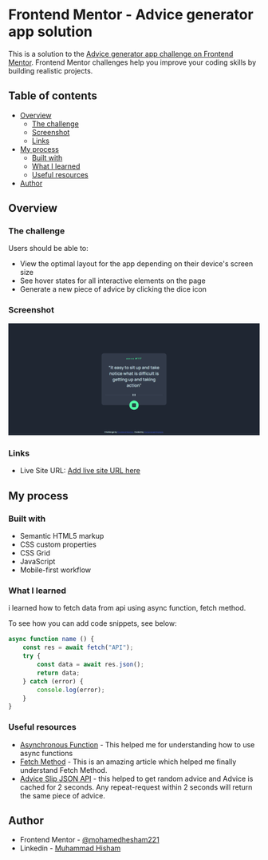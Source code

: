 # Frontend Mentor - Advice generator app solution

This is a solution to the [Advice generator app challenge on Frontend Mentor](https://www.frontendmentor.io/challenges/advice-generator-app-QdUG-13db). Frontend Mentor challenges help you improve your coding skills by building realistic projects.

## Table of contents

- [Overview](#overview)
  - [The challenge](#the-challenge)
  - [Screenshot](#screenshot)
  - [Links](#links)
- [My process](#my-process)
  - [Built with](#built-with)
  - [What I learned](#what-i-learned)
  - [Useful resources](#useful-resources)
- [Author](#author)


## Overview

### The challenge

Users should be able to:

- View the optimal layout for the app depending on their device's screen size
- See hover states for all interactive elements on the page
- Generate a new piece of advice by clicking the dice icon

### Screenshot

![](./dist/images/screencapture.png)

### Links

- Live Site URL: [Add live site URL here](https://your-live-site-url.com)

## My process

### Built with

- Semantic HTML5 markup
- CSS custom properties
- CSS Grid
- JavaScript
- Mobile-first workflow


### What I learned

i learned how to fetch data from api using async function, fetch method.

To see how you can add code snippets, see below:

```js
async function name () {
    const res = await fetch("API");
    try {
        const data = await res.json();
        return data;
    } catch (error) {
        console.log(error);
    }
}
```

### Useful resources

- [Asynchronous Function](https://developer.mozilla.org/en-US/docs/Web/JavaScript/Reference/Statements/async_function) - This helped me for understanding how to use async functions
- [Fetch Method](https://developer.mozilla.org/en-US/docs/Web/API/fetch) - This is an amazing article which helped me finally understand Fetch Method.
- [Advice Slip JSON API](https://api.adviceslip.com/) - this helped to get random advice and  Advice is cached for 2 seconds. Any repeat-request within 2 seconds will return the same piece of advice.


## Author

- Frontend Mentor - [@mohamedhesham221](https://www.frontendmentor.io/profile/mohamedhesham221)
- Linkedin - [Muhammad Hisham](https://www.linkedin.com/in/muhammad-hisham-23544b253/)
